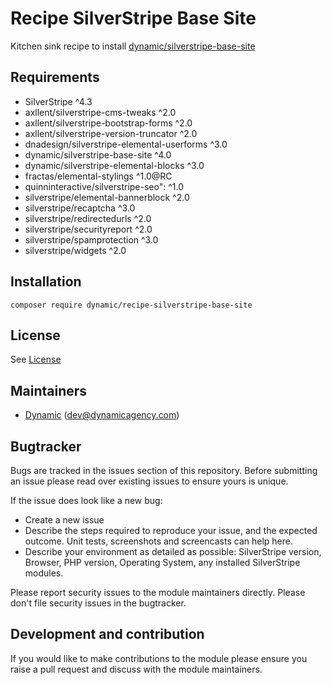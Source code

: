 # Recipe SilverStripe Base Site

Kitchen sink recipe to install [dynamic/silverstripe-base-site](https://github.com/dynamic/silverstripe-base-site)

## Requirements

* SilverStripe ^4.3
* axllent/silverstripe-cms-tweaks ^2.0
* axllent/silverstripe-bootstrap-forms ^2.0
* axllent/silverstripe-version-truncator ^2.0
* dnadesign/silverstripe-elemental-userforms ^3.0
* dynamic/silverstripe-base-site ^4.0
* dynamic/silverstripe-elemental-blocks ^3.0
* fractas/elemental-stylings ^1.0@RC
* quinninteractive/silverstripe-seo": ^1.0
* silverstripe/elemental-bannerblock ^2.0
* silverstripe/recaptcha ^3.0
* silverstripe/redirectedurls ^2.0
* silverstripe/securityreport ^2.0
* silverstripe/spamprotection ^3.0
* silverstripe/widgets ^2.0

## Installation

```
composer require dynamic/recipe-silverstripe-base-site
```

## License
See [License](license.md)

## Maintainers
 *  [Dynamic](http://www.dynamicagency.com) (<dev@dynamicagency.com>)

## Bugtracker
Bugs are tracked in the issues section of this repository. Before submitting an issue please read over
existing issues to ensure yours is unique.

If the issue does look like a new bug:

 - Create a new issue
 - Describe the steps required to reproduce your issue, and the expected outcome. Unit tests, screenshots
 and screencasts can help here.
 - Describe your environment as detailed as possible: SilverStripe version, Browser, PHP version,
 Operating System, any installed SilverStripe modules.

Please report security issues to the module maintainers directly. Please don't file security issues in the bugtracker.

## Development and contribution
If you would like to make contributions to the module please ensure you raise a pull request and discuss with the module maintainers.

